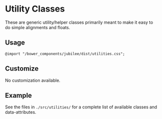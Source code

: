 # Utility Classes

These are generic utility/helper classes primarily meant to make it easy to do simple alignments and floats.

## Usage

`@import "/bower_components/jubilee/dist/utilities.css";`

## Customize

No customization available.

## Example

See the files in `./src/utilities/` for a complete list of available classes and data-attributes.
